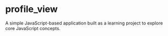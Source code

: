 # profile_view
A simple JavaScript-based application built as a learning project to explore core JavaScript concepts.


